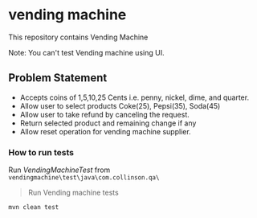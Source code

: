 # vending machine

This repository contains Vending Machine

Note: You can't test Vending machine using UI.

## Problem Statement

*  Accepts coins of 1,5,10,25 Cents i.e. penny, nickel, dime, and quarter.
*  Allow user to select products Coke(25), Pepsi(35), Soda(45)
*  Allow user to take refund by canceling the request.
*  Return selected product and remaining change if any
*  Allow reset operation for vending machine supplier.

### How to run tests

Run *VendingMachineTest* from ```vendingmachine\test\java\com.collinson.qa\```

> Run Vending machine tests

```mvn clean test```